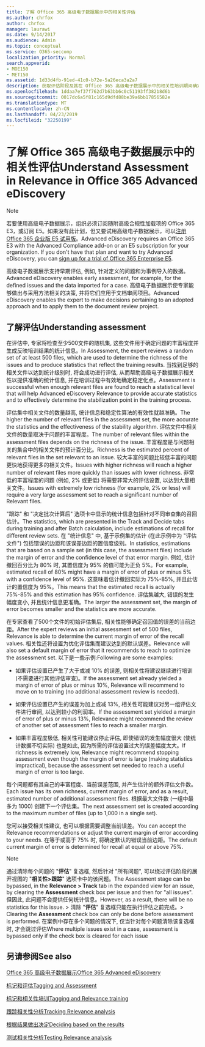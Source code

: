 ```yaml
---
title: 了解 Office 365 高级电子数据展示中的相关性评估
ms.author: chrfox
author: chrfox
manager: laurawi
ms.date: 9/14/2017
ms.audience: Admin
ms.topic: conceptual
ms.service: O365-seccomp
localization_priority: Normal
search.appverid:
- MOE150
- MET150
ms.assetid: 1d33d4fb-91ed-41c0-b72e-5a26eca3a2a7
description: 获取评估阶段及其在 Office 365 高级电子数据展示中的相关性培训期间确定问题丰富程度的角色的概述。
ms.openlocfilehash: 1ddaa7ef37f762d7b63bb6c0c51193ff382b8d6b
ms.sourcegitcommit: 0017dc6a5f81c165d9dfd88be39a6bb17856582e
ms.translationtype: MT
ms.contentlocale: zh-CN
ms.lasthandoff: 04/23/2019
ms.locfileid: "32250199"
---
```

# <a name="understand-assessment-in-relevance-in-office-365-advanced-ediscovery"></a><span data-ttu-id="3e56d-103">了解 Office 365 高级电子数据展示中的相关性评估</span><span class="sxs-lookup"><span data-stu-id="3e56d-103">Understand Assessment in Relevance in Office 365 Advanced eDiscovery</span></span>

> [!NOTE]
> <span data-ttu-id="3e56d-p101">若要使用高级电子数据展示，组织必须订阅随附高级合规性加载项的 Office 365 E3，或订阅 E5。如果没有此计划，但又要试用高级电子数据展示，可以[注册 Office 365 企业版 E5 试用版](https://go.microsoft.com/fwlink/p/?LinkID=698279)。</span><span class="sxs-lookup"><span data-stu-id="3e56d-p101">Advanced eDiscovery requires an Office 365 E3 with the Advanced Compliance add-on or an E5 subscription for your organization. If you don't have that plan and want to try Advanced eDiscovery, you can [sign up for a trial of Office 365 Enterprise E5](https://go.microsoft.com/fwlink/p/?LinkID=698279).</span></span> 
  
<span data-ttu-id="3e56d-106">高级电子数据展示支持早期评估, 例如, 针对定义的问题和为事例导入的数据。</span><span class="sxs-lookup"><span data-stu-id="3e56d-106">Advanced eDiscovery enables early assessment, for example, for the defined issues and the data imported for a case.</span></span> <span data-ttu-id="3e56d-107">高级电子数据展示使专家能够做出与采用方法相关的决策, 并将它们应用于文档审阅项目。</span><span class="sxs-lookup"><span data-stu-id="3e56d-107">Advanced eDiscovery enables the expert to make decisions pertaining to an adopted approach and to apply them to the document review project.</span></span>
  
## <a name="understanding-assessment"></a><span data-ttu-id="3e56d-108">了解评估</span><span class="sxs-lookup"><span data-stu-id="3e56d-108">Understanding assessment</span></span>

<span data-ttu-id="3e56d-109">在评估中, 专家将检查至少500文件的随机集, 这些文件用于确定问题的丰富程度并生成反映培训结果的统计信息。</span><span class="sxs-lookup"><span data-stu-id="3e56d-109">In Assessment, the expert reviews a random set of at least 500 files, which are used to determine the richness of the issues and to produce statistics that reflect the training results.</span></span> <span data-ttu-id="3e56d-110">当找到足够的相关文件以达到统计级别时, 将会成功进行评估, 从而帮助高级电子数据展示相关性以提供准确的统计信息, 并在培训过程中有效地确定稳定化点。</span><span class="sxs-lookup"><span data-stu-id="3e56d-110">Assessment is successful when enough relevant files are found to reach a statistical level that will help Advanced eDiscovery Relevance to provide accurate statistics and to effectively determine the stabilization point in the training process.</span></span> 
  
<span data-ttu-id="3e56d-111">评估集中相关文件的数量越高, 统计信息和稳定性算法的有效性就越准确。</span><span class="sxs-lookup"><span data-stu-id="3e56d-111">The higher the number of relevant files in the assessment set, the more accurate the statistics and the effectiveness of the stability algorithm.</span></span> <span data-ttu-id="3e56d-112">评估文件中相关文件的数量取决于问题的丰富程度。</span><span class="sxs-lookup"><span data-stu-id="3e56d-112">The number of relevant files within the assessment files depends on the richness of the issue.</span></span> <span data-ttu-id="3e56d-113">丰富程度是与问题相关的集合中的相关文件的预计百分比。</span><span class="sxs-lookup"><span data-stu-id="3e56d-113">Richness is the estimated percent of relevant files in the set relevant to an issue.</span></span> <span data-ttu-id="3e56d-114">较大丰富的问题比较低丰富的问题更快地获得更多的相关文件。</span><span class="sxs-lookup"><span data-stu-id="3e56d-114">Issues with higher richness will reach a higher number of relevant files more quickly than issues with lower richness.</span></span> <span data-ttu-id="3e56d-115">非常低的丰富程度的问题 (例如, 2% 或更低) 将需要非常大的评估设置, 以达到大量相关文件。</span><span class="sxs-lookup"><span data-stu-id="3e56d-115">Issues with extremely low richness (for example, 2% or less) will require a very large assessment set to reach a significant number of Relevant files.</span></span>
  
<span data-ttu-id="3e56d-116">"跟踪" 和 "决定批次计算后" 选项卡中显示的统计信息包括针对不同审查集的召回估计。</span><span class="sxs-lookup"><span data-stu-id="3e56d-116">The statistics, which are presented in the Track and Decide tabs during training and after Batch calculation, include estimations of recall for different review sets.</span></span> <span data-ttu-id="3e56d-117">在 "统计信息" 中, 基于示例集的估计 (在此示例中为 "评估文件") 包括错误的边距和该误差边距的置信度级别。</span><span class="sxs-lookup"><span data-stu-id="3e56d-117">In statistics, estimations that are based on a sample set (in this case, the assessment files) include the margin of error and the confidence level of that error margin.</span></span> <span data-ttu-id="3e56d-118">例如, 估计撤回百分比为 80% 时, 其置信度为 95% 的值可能为正负 5%。</span><span class="sxs-lookup"><span data-stu-id="3e56d-118">For example, estimated recall of 80% might have a margin of error of plus or minus 5% with a confidence level of 95%.</span></span> <span data-ttu-id="3e56d-119">这意味着估计撤回实际为 75%-85%, 并且此估计的置信度为 95%。</span><span class="sxs-lookup"><span data-stu-id="3e56d-119">This means that the estimated recall is actually 75%-85% and this estimation has 95% confidence.</span></span> <span data-ttu-id="3e56d-120">评估集越大, 错误的发生幅度变小, 并且统计信息更准确。</span><span class="sxs-lookup"><span data-stu-id="3e56d-120">The larger the assessment set, the margin of error becomes smaller and the statistics are more accurate.</span></span> 
  
<span data-ttu-id="3e56d-121">在专家查看了500个文件的初始评估集后, 相关性能够确定召回值的误差的当前边距。</span><span class="sxs-lookup"><span data-stu-id="3e56d-121">After the expert reviews an initial assessment set of 500 files, Relevance is able to determine the current margin of error of the recall values.</span></span> <span data-ttu-id="3e56d-122">相关性还将设置为优化评估集而建议达到的默认误差。</span><span class="sxs-lookup"><span data-stu-id="3e56d-122">Relevance will also set a default margin of error that it recommends to reach to optimize the assessment set.</span></span> <span data-ttu-id="3e56d-123">以下是一些示例:</span><span class="sxs-lookup"><span data-stu-id="3e56d-123">Following are some examples:</span></span>
  
- <span data-ttu-id="3e56d-124">如果评估设置已产生了大于或减 10% 的误差, 则相关性将建议继续进行培训 (不需要进行其他评估审查)。</span><span class="sxs-lookup"><span data-stu-id="3e56d-124">If the assessment set already yielded a margin of error of plus or minus 10%, Relevance will recommend to move on to training (no additional assessment review is needed).</span></span> 
    
- <span data-ttu-id="3e56d-125">如果评估设置已产生的误差为加上或减 13%, 相关性可能建议对另一组评估文件进行审阅, 以达到较小的利润率。</span><span class="sxs-lookup"><span data-stu-id="3e56d-125">If the assessment set yielded a margin of error of plus or minus 13%, Relevance might recommend the review of another set of assessment files to reach a smaller margin.</span></span> 
    
- <span data-ttu-id="3e56d-126">如果丰富程度极低, 相关性可能建议停止评估, 即使错误的发生幅度很大 (使统计数据不切实际) 也是如此, 因为所需的评估设置过大的误差幅度太大。</span><span class="sxs-lookup"><span data-stu-id="3e56d-126">If richness is extremely low, Relevance might recommend stopping assessment even though the margin of error is large (making statistics impractical), because the assessment set needed to reach a useful margin of error is too large.</span></span>
    
<span data-ttu-id="3e56d-127">每个问题都有其自己的丰富程度、当前误差范围, 并产生估计的额外评估文件数。</span><span class="sxs-lookup"><span data-stu-id="3e56d-127">Each issue has its own richness, current margin of error, and as a result, estimated number of additional assessment files.</span></span> <span data-ttu-id="3e56d-128">根据最大文件数 (一组中最多为 1000) 创建下一个评估集。</span><span class="sxs-lookup"><span data-stu-id="3e56d-128">The next assessment set is created according to the maximum number of files (up to 1,000 in a single set).</span></span>
  
<span data-ttu-id="3e56d-129">您可以接受相关性建议, 也可以根据需要调整当前误差。</span><span class="sxs-lookup"><span data-stu-id="3e56d-129">You can accept the Relevance recommendations or adjust the current margin of error according to your needs.</span></span> <span data-ttu-id="3e56d-130">在等于或高于 75% 时, 将确定默认的错误当前边距。</span><span class="sxs-lookup"><span data-stu-id="3e56d-130">The default current margin of error is determined for recall at equal or above 75%.</span></span>
  
> [!NOTE]
> <span data-ttu-id="3e56d-131">通过清除每个问题的 "**评估**" 复选框, 然后针对 "所有问题", 可以绕过评估阶段的展开视图的 "**相关性\>跟踪**" 选项卡中的该问题。</span><span class="sxs-lookup"><span data-stu-id="3e56d-131">The Assessment stage can be bypassed, in the **Relevance \> Track** tab in the expanded view for an issue, by clearing the **Assessment** check box per issue and then for "all issues".</span></span> <span data-ttu-id="3e56d-132">但因此, 此问题不会提供任何统计信息。</span><span class="sxs-lookup"><span data-stu-id="3e56d-132">However, as a result, there will be no statistics for this issue.</span></span> <span data-ttu-id="3e56d-133">> 清除 "**评估**" 复选框只能在执行评估之前完成。</span><span class="sxs-lookup"><span data-stu-id="3e56d-133">> Clearing the **Assessment** check box can only be done before assessment is performed.</span></span> <span data-ttu-id="3e56d-134">在案例中存在多个问题的情况下, 仅当针对每个问题清除该复选框时, 才会跳过评估</span><span class="sxs-lookup"><span data-stu-id="3e56d-134">Where multiple issues exist in a case, assessment is bypassed only if the check box is cleared for each issue</span></span> 
  
## <a name="see-also"></a><span data-ttu-id="3e56d-135">另请参阅</span><span class="sxs-lookup"><span data-stu-id="3e56d-135">See also</span></span>

[<span data-ttu-id="3e56d-136">Office 365 高级电子数据展示</span><span class="sxs-lookup"><span data-stu-id="3e56d-136">Office 365 Advanced eDiscovery</span></span>](office-365-advanced-ediscovery.md)
  
[<span data-ttu-id="3e56d-137">标记和评估</span><span class="sxs-lookup"><span data-stu-id="3e56d-137">Tagging and Assessment</span></span>](tagging-and-assessment-in-advanced-ediscovery.md)
  
[<span data-ttu-id="3e56d-138">标记和相关性培训</span><span class="sxs-lookup"><span data-stu-id="3e56d-138">Tagging and Relevance training</span></span>](tagging-and-relevance-training-in-advanced-ediscovery.md)
  
[<span data-ttu-id="3e56d-139">跟踪相关性分析</span><span class="sxs-lookup"><span data-stu-id="3e56d-139">Tracking Relevance analysis</span></span>](track-relevance-analysis-in-advanced-ediscovery.md)
  
[<span data-ttu-id="3e56d-140">根据结果做出决定</span><span class="sxs-lookup"><span data-stu-id="3e56d-140">Deciding based on the results</span></span>](decision-based-on-the-results-in-advanced-ediscovery.md)
  
[<span data-ttu-id="3e56d-141">测试相关性分析</span><span class="sxs-lookup"><span data-stu-id="3e56d-141">Testing Relevance analysis</span></span>](test-relevance-analysis-in-advanced-ediscovery.md)

